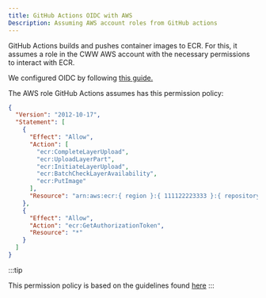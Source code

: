 ```yaml
---
title: GitHub Actions OIDC with AWS
Description: Assuming AWS account roles from GitHub actions
---
```


GitHub Actions builds and pushes container images to ECR. For this, it assumes a
role in the CWW AWS account with the necessary permissions to interact with ECR.

We configured OIDC by following
[this guide.](https://docs.github.com/en/actions/deployment/security-hardening-your-deployments/configuring-openid-connect-in-amazon-web-services#overview)

The AWS role GitHub Actions assumes has this permission policy:

```json
{
  "Version": "2012-10-17",
  "Statement": [
    {
      "Effect": "Allow",
      "Action": [
        "ecr:CompleteLayerUpload",
        "ecr:UploadLayerPart",
        "ecr:InitiateLayerUpload",
        "ecr:BatchCheckLayerAvailability",
        "ecr:PutImage"
      ],
      "Resource": "arn:aws:ecr:{ region }:{ 111122223333 }:{ repository }/{ repository-name }"
    },
    {
      "Effect": "Allow",
      "Action": "ecr:GetAuthorizationToken",
      "Resource": "*"
    }
  ]
}
```

:::tip

This permission policy is based on the guidelines found
[here](https://docs.aws.amazon.com/AmazonECR/latest/userguide/image-push.html)
:::

